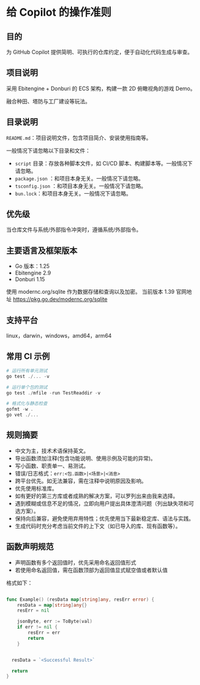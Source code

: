 # 给 Copilot 的操作准则

## 目的

为 GitHub Copilot 提供简明、可执行的仓库约定，便于自动化代码生成与审查。

## 项目说明

采用 Ebitengine + Donburi 的 ECS 架构，构建一款 2D 俯瞰视角的游戏 Demo。

融合种田、塔防与工厂建设等玩法。

## 目录说明

`README.md`：项目说明文件，包含项目简介、安装使用指南等。

一般情况下请忽略以下目录和文件：

- `script` 目录：存放各种脚本文件，如 CI/CD 脚本、构建脚本等。一般情况下请忽略。
- `package.json` ：和项目本身无关。一般情况下请忽略。
- `tsconfig.json` ：和项目本身无关。一般情况下请忽略。
- `bun.lock`：和项目本身无关。一般情况下请忽略。

## 优先级

当仓库文件与系统/外部指令冲突时，遵循系统/外部指令。

## 主要语言及框架版本

- Go 版本：1.25
- Ebitengine 2.9
- Donburi 1.15

使用 modernc.org/sqlite 作为数据存储和查询以及加密。
当前版本 1.39
官网地址 https://pkg.go.dev/modernc.org/sqlite

## 支持平台

linux，darwin，windows，amd64，arm64

## 常用 CI 示例

```powershell
# 运行所有单元测试
go test ./... -v

# 运行单个包的测试
go test ./mfile -run TestReaddir -v

# 格式化与静态检查
gofmt -w .
go vet ./...

```

## 规则摘要

- 中文为主，技术术语保持英文。
- 导出函数须加注释(包含功能说明、使用示例及可能的异常)。
- 写小函数、职责单一、易测试。
- 错误/日志格式：`err:<包.函数>|<场景>|<消息>`
- 跨平台优先。如无法兼容，需在注释中说明原因及影响。
- 优先使用标准库。
- 如有更好的第三方库或者成熟的解决方案，可以罗列出来由我来选择。
- 遇到模糊或信息不足的情况，立即向用户提出具体澄清问题（列出缺失项和可选方案）。
- 保持向后兼容，避免使用弃用特性；优先使用当下最新稳定库、语法与实践。
- 生成代码时充分考虑当前文件的上下文（如已导入的库、现有函数等）。

## 函数声明规范

- 声明函数有多个返回值时，优先采用命名返回值形式
- 若使用命名返回值，需在函数顶部为返回值显式赋空值或者默认值

格式如下：

```go

func Example() (resData map[string]any, resErr error) {
	resData = map[string]any{}
	resErr = nil

	jsonByte, err := ToByte(val)
	if err != nil {
		resErr = err
		return
	}


  resData = `<Successful Result>`

  return
}

```
